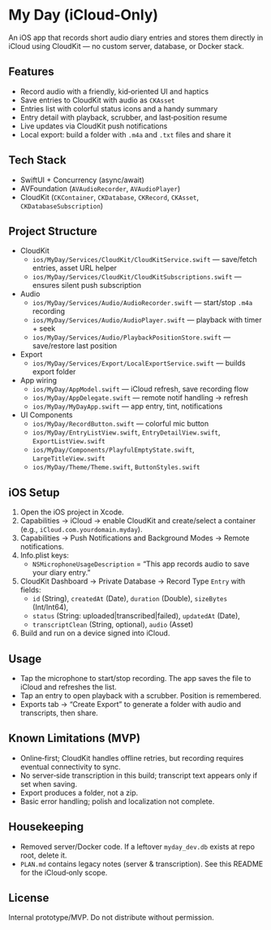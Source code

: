 # My Day (iCloud‑Only)

An iOS app that records short audio diary entries and stores them directly in iCloud using CloudKit — no custom server, database, or Docker stack.

## Features
- Record audio with a friendly, kid‑oriented UI and haptics
- Save entries to CloudKit with audio as `CKAsset`
- Entries list with colorful status icons and a handy summary
- Entry detail with playback, scrubber, and last‑position resume
- Live updates via CloudKit push notifications
- Local export: build a folder with `.m4a` and `.txt` files and share it

## Tech Stack
- SwiftUI + Concurrency (async/await)
- AVFoundation (`AVAudioRecorder`, `AVAudioPlayer`)
- CloudKit (`CKContainer`, `CKDatabase`, `CKRecord`, `CKAsset`, `CKDatabaseSubscription`)

## Project Structure
- CloudKit
  - `ios/MyDay/Services/CloudKit/CloudKitService.swift` — save/fetch entries, asset URL helper
  - `ios/MyDay/Services/CloudKit/CloudKitSubscriptions.swift` — ensures silent push subscription
- Audio
  - `ios/MyDay/Services/Audio/AudioRecorder.swift` — start/stop `.m4a` recording
  - `ios/MyDay/Services/Audio/AudioPlayer.swift` — playback with timer + seek
  - `ios/MyDay/Services/Audio/PlaybackPositionStore.swift` — save/restore last position
- Export
  - `ios/MyDay/Services/Export/LocalExportService.swift` — builds export folder
- App wiring
  - `ios/MyDay/AppModel.swift` — iCloud refresh, save recording flow
  - `ios/MyDay/AppDelegate.swift` — remote notif handling → refresh
  - `ios/MyDay/MyDayApp.swift` — app entry, tint, notifications
- UI Components
  - `ios/MyDay/RecordButton.swift` — colorful mic button
  - `ios/MyDay/EntryListView.swift`, `EntryDetailView.swift`, `ExportListView.swift`
  - `ios/MyDay/Components/PlayfulEmptyState.swift`, `LargeTitleView.swift`
  - `ios/MyDay/Theme/Theme.swift`, `ButtonStyles.swift`

## iOS Setup
1. Open the iOS project in Xcode.
2. Capabilities → iCloud → enable CloudKit and create/select a container (e.g., `iCloud.com.yourdomain.myday`).
3. Capabilities → Push Notifications and Background Modes → Remote notifications.
4. Info.plist keys:
   - `NSMicrophoneUsageDescription` = “This app records audio to save your diary entry.”
5. CloudKit Dashboard → Private Database → Record Type `Entry` with fields:
   - `id` (String), `createdAt` (Date), `duration` (Double), `sizeBytes` (Int/Int64),
   - `status` (String: uploaded|transcribed|failed), `updatedAt` (Date),
   - `transcriptClean` (String, optional), `audio` (Asset)
6. Build and run on a device signed into iCloud.

## Usage
- Tap the microphone to start/stop recording. The app saves the file to iCloud and refreshes the list.
- Tap an entry to open playback with a scrubber. Position is remembered.
- Exports tab → “Create Export” to generate a folder with audio and transcripts, then share.

## Known Limitations (MVP)
- Online‑first; CloudKit handles offline retries, but recording requires eventual connectivity to sync.
- No server‑side transcription in this build; transcript text appears only if set when saving.
- Export produces a folder, not a zip.
- Basic error handling; polish and localization not complete.

## Housekeeping
- Removed server/Docker code. If a leftover `myday_dev.db` exists at repo root, delete it.
- `PLAN.md` contains legacy notes (server & transcription). See this README for the iCloud‑only scope.

## License
Internal prototype/MVP. Do not distribute without permission.
